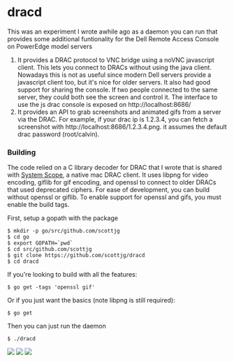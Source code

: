 # dracd

This was an experiment I wrote awhile ago as a daemon you can run that provides some additional funtionality for the Dell Remote Access Console on PowerEdge model servers

1. It provides a DRAC protocol to VNC bridge using a noVNC javascript client. This lets you connect to DRACs without using the java client. Nowadays this is not as useful since modern Dell servers provide a javascript client too, but it's nice for older servers. It also had good support for sharing the console. If two people connected to the same server, they could both see the screen and control it. The interface to use the js drac console is exposed on http://localhost:8686/
2. It provides an API to grab screenshots and animated gifs from a server via the DRAC. For example, if your drac ip is 1.2.3.4, you can fetch a screenshot with http://localhost:8686/1.2.3.4.png. it assumes the default drac password (root/calvin).

### Building

The code relied on a C library decoder for DRAC that I wrote that is shared with [System Scope](https://getsystemscope.com/), a native mac DRAC client. It uses libpng for video encoding, giflib for gif encoding, and openssl to connect to older DRACs that used deprecated ciphers. For ease of development, you can build without openssl or giflib. To enable support for openssl and gifs, you must enable the build tags.

First, setup a gopath with the package
```
$ mkdir -p go/src/github.com/scottjg
$ cd go
$ export GOPATH=`pwd`
$ cd src/github.com/scottjg
$ git clone https://github.com/scottjg/dracd
$ cd dracd
```

If you're looking to build with all the features:
```
$ go get -tags 'openssl gif'
```

Or if you just want the basics (note libpng is still required):
```
$ go get
```

Then you can just run the daemon
```
$ ./dracd
```

![](https://cl.ly/373d1V1y2b2y/Screen%20Shot%202018-07-15%20at%201.35.03%20PM.png)
![](https://cl.ly/0p2u1v2V2P3p/Screen%20Shot%202018-07-15%20at%201.39.56%20PM.png)
![](https://cl.ly/0i2A0J2a1l1d/Screen%20Shot%202018-07-15%20at%201.35.53%20PM.png)
